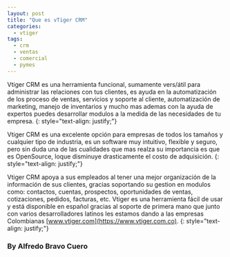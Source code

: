 ```yaml
---
layout: post
title: "Que es vTiger CRM"
categories:
  - vtiger
tags:
  - crm
  - ventas
  - comercial
  - pymes
---
```


Vtiger CRM es una herramienta funcional, sumamente vers/átil para administrar las relaciones con tus clientes, es ayuda en la automatización de los proceso de ventas, servicios y soporte al cliente, automatización de marketing, manejo de inventarios y mucho mas ademas con la ayuda de expertos puedes desarrollar modulos a la medida de las necesidades de tu empresa.
{: style="text-align: justify;"}

Vtiger CRM es una excelente opción para empresas de todos los tamaños y cualquier tipo de industria, es un software muy intuitivo, flexible y seguro, pero sin duda una de las cualidades que mas realza su importancia es que es OpenSource, loque disminuye drasticamente el costo de adquisición.
{: style="text-align: justify;"}

Vtiger CRM apoya a sus empleados al tener una mejor organización de la información de sus clientes, gracias soportando su gestion en modulos como: contactos, cuentas, prospectos, oportunidades de ventas, cotizaciones, pedidos, facturas, etc. Vtiger es una herramienta fácil de usar y está disponible en español gracias al soporte de primera mano que junto con varios desarrolladores latinos les estamos dando a las empresas Colombianas [www.vtiger.com](https://www.vtiger.com.co).
{: style="text-align: justify;"}

### By Alfredo Bravo Cuero
